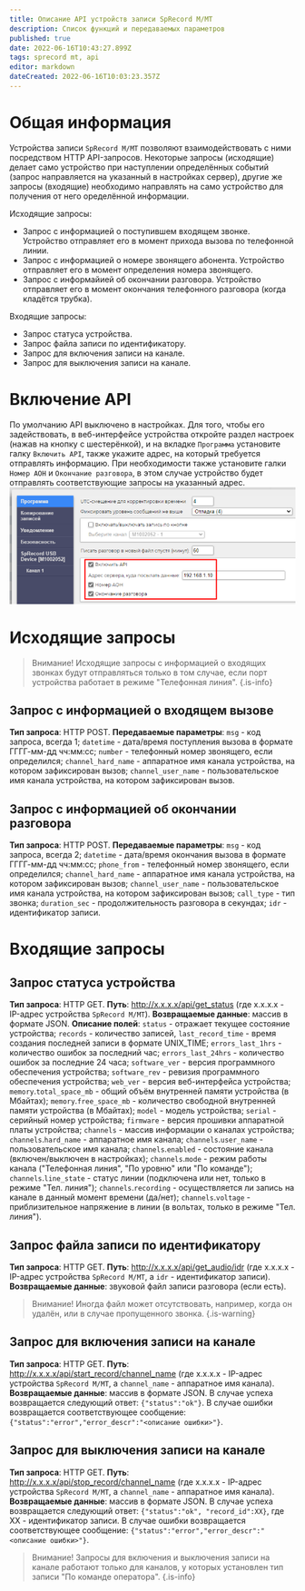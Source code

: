 ```yaml
---
title: Описание API устройств записи SpRecord M/MT
description: Список функций и передаваемых параметров
published: true
date: 2022-06-16T10:43:27.899Z
tags: sprecord mt, api
editor: markdown
dateCreated: 2022-06-16T10:03:23.357Z
---
```


# Общая информация
Устройства записи ```SpRecord M/MT``` позволяют взаимодействовать с ними посредством HTTP API-запросов. Некоторые запросы (исходящие) делает само устройство при наступлении определённых событий (запрос направляется на указанный в настройках сервер), другие же запросы (входящие) необходимо направлять на само устройство для получения от него оределённой информации.

Исходящие запросы:
- Запрос с информацией о поступившем входящем звонке. Устройство отправляет его в момент прихода вызова по телефонной линии.
- Запрос с информацией о номере звонящего абонента. Устройство отправляет его в момент определения номера звонящего.
- Запрос с информайией об окончании разговора. Устройство отправляет его в момент окончания телефонного разговора (когда кладётся трубка).

Входящие запросы:
- Запрос статуса устройства.
- Запрос файла записи по идентификатору.
- Запрос для включения записи на канале.
- Запрос для выключения записи на канале.

# Включение API
По умолчанию API выключено в настройках. Для того, чтобы его задействовать, в веб-интерфейсе устройства откройте раздел настроек (нажав на кнопку с шестерёнкой), и на вкладке ```Программа``` установите галку ```Включить API```, также укажите адрес, на который требуется отправлять информацию. При необходимости также установите галки ```Номер АОН``` и ```Окончание разговора```, в этом случае устройство будет отправлять соответствующие запросы на указанный адрес.
![enable_api.png](/m-mt/enable_api.png)

# Исходящие запросы
> Внимание! Исходящие запросы с информацией о входящих звонках будут отправляться только в том случае, если порт устройства работает в режиме "Телефонная линия".
{.is-info}
## Запрос с информацией о входящем вызове
**Тип запроса**: HTTP POST.
**Передаваемые параметры**:
`msg` - код запроса, всегда 1;
`datetime` - дата/время поступления вызова в формате ГГГГ-мм-дд чч:мм:сс;
`number` - телефонный номер звонящего, если определился;
`channel_hard_name` - аппаратное имя канала устройства, на котором зафиксирован вызов;
`channel_user_name` - пользовательское имя канала устройства, на котором зафиксирован вызов.
## Запрос с информацией об окончании разговора
**Тип запроса**: HTTP POST.
**Передаваемые параметры**:
`msg` - код запроса, всегда 2;
`datetime` - дата/время окончания вызова в формате ГГГГ-мм-дд чч:мм:сс;
`phone_from` - телефонный номер звонящего, если определился;
`channel_hard_name` - аппаратное имя канала устройства, на котором зафиксирован вызов;
`channel_user_name` - пользовательское имя канала устройства, на котором зафиксирован вызов;
`call_type` - тип звонка;
`duration_sec` - продолжительность разговора в секундах;
`idr` - идентификатор записи.
# Входящие запросы
## Запрос статуса устройства
**Тип запроса**: HTTP GET.
**Путь**: http://x.x.x.x/api/get_status (где x.x.x.x - IP-адрес устройства ```SpRecord M/MT```).
**Возвращаемые данные**: массив в формате JSON.
**Описание полей**:
`status` - отражает текущее состояние устройства;
`records` - количество записей,
`last_record_time` - время создания последней записи в формате UNIX_TIME;
`errors_last_1hrs` - количество ошибок за последний час;
`errors_last_24hrs` - количество ошибок за последние 24 часа;
`software_ver` - версия программного обеспечения устройства;
`software_rev` - ревизия программного обеспечения устройства;
`web_ver` - версия веб-интерфейса устройства;
`memory`.`total_space_mb` - общий объём внутренней памяти устройства (в Мбайтах);
`memory`.`free_space_mb` - количество свободной внутренней памяти устройства (в Мбайтах);
`model` - модель устройства;
`serial` - серийный номер устройства;
`firmware` - версия прошивки аппаратной платы устройства;
`channels` - массив информации о каналах устройства;
`channels`.`hard_name` - аппаратное имя канала;
`channels`.`user_name` - пользовательское имя канала;
`channels`.`enabled` - состояние канала (включен/выключен в настройках);
`channels`.`mode` - режим работы канала ("Телефонная линия", "По уровню" или "По команде");
`channels`.`line_state` - статус линии (подключена или нет, только в режиме "Тел. линия");
`channels`.`recording` - осуществляется ли запись на канале в данный момент времени (да/нет);
`channels`.`voltage` - приблизительное напряжение в линии (в вольтах, только в режиме "Тел. линия").
## Запрос файла записи по идентификатору
**Тип запроса**: HTTP GET.
**Путь**: http://x.x.x.x/api/get_audio/idr (где x.x.x.x - IP-адрес устройства ```SpRecord M/MT```, а ```idr``` - идентификатор записи).
**Возвращаемые данные**: звуковой файл записи разговора (если есть).
> Внимание! Иногда файл может отсутствовать, например, когда он удалён, или в случае пропущенного звонка.
{.is-warning}
## Запрос для включения записи на канале
**Тип запроса**: HTTP GET.
**Путь**: http://x.x.x.x/api/start_record/channel_name (где x.x.x.x - IP-адрес устройства ```SpRecord M/MT```, а ```channel_name``` - аппаратное имя канала).
**Возвращаемые данные**: массив в формате JSON.
В случае успеха возвращается следующий ответ: ```{"status":"ok"}```.
В случае ошибки возвращается соответствующее сообщение: ```{"status":"error","error_descr":"<описание ошибки>"}```.
## Запрос для выключения записи на канале
**Тип запроса**: HTTP GET.
**Путь**: http://x.x.x.x/api/stop_record/channel_name (где x.x.x.x - IP-адрес устройства ```SpRecord M/MT```, а ```channel_name``` - аппаратное имя канала).
**Возвращаемые данные**: массив в формате JSON.
В случае успеха возвращается следующий ответ: ```{"status":"ok", "record_id":XX}```, где XX - идентификатор записи.
В случае ошибки возвращается соответствующее сообщение: ```{"status":"error","error_descr":"<описание ошибки>"}```.
> Внимание! Запросы для включения и выключения записи на канале работают только для каналов, у которых установлен тип записи "По команде оператора".
{.is-info}
